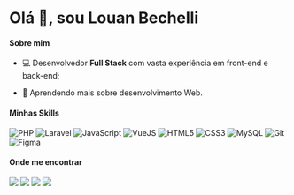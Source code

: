 <h1>Olá 👋, sou Louan Bechelli</h1>

<h4>Sobre mim</h4>

- <p style="font-size:14px;">💻 Desenvolvedor <b>Full Stack</b> com vasta experiência em front-end e back-end;</p>
- <p style="font-size:14px;">🌱 Aprendendo mais sobre desenvolvimento Web.</p>

<h4>Minhas Skills</h4>

![PHP](https://img.shields.io/badge/PHP-000000?style=for-the-badge&logo=php&logoColor=556096) ![Laravel](https://img.shields.io/badge/laravel-000000?style=for-the-badge&logo=laravel&logoColor=ff2d20) ![JavaScript](https://img.shields.io/badge/JavaScript-000000?style=for-the-badge&logo=javascript&logoColor=F7DF1E) ![VueJS](https://img.shields.io/badge/Vue.JS-000000?style=for-the-badge&logo=vuedotjs&logoColor=4fc08d) ![HTML5](https://img.shields.io/badge/HTML5-000000?style=for-the-badge&logo=html5&logoColor=E34F26) ![CSS3](https://img.shields.io/badge/CSS3-000000?style=for-the-badge&logo=css3&logoColor=1572B6) ![MySQL](https://img.shields.io/badge/MySQL-000000?style=for-the-badge&logo=mysql&logoColor=white) ![Git](https://img.shields.io/badge/Git-000000?style=for-the-badge&logo=git&logoColor=E34F26) ![Figma](https://img.shields.io/badge/Figma-000000?style=for-the-badge&logo=figma&logoColor=ff7237)

<h4>Onde me encontrar</h4>

<!-- <a href="https://www.linkedin.com/in/louanbechelli/">
    <img src="https://img.shields.io/badge/LinkedIn-000000?style=for-the-badge&logo=linkedin&logoColor=0077B5" />
</a> -->
<a href="https://github.com/louanbechelli"><img src="https://img.shields.io/badge/GitHub-100000?style=for-the-badge&logo=github&logoColor=white" /></a> <a href="https://www.instagram.com/louanbechelli"><img src="https://img.shields.io/badge/Instagram-000000?style=for-the-badge&logo=instagram&logoColor=E4405F" /></a> <a href="https://wa.me/5521983221471"><img src="https://img.shields.io/badge/WhatsApp-000000?style=for-the-badge&logo=whatsapp&logoColor=25D366" /></a> <a href="contato@louan.com.br"><img src="https://img.shields.io/badge/Email-000000?style=for-the-badge&logo=envelope&logoColor=D14836" /></a>
